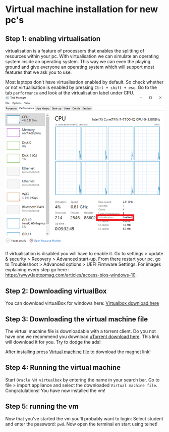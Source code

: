 # Virtual machine installation for new pc's

## Step 1: enabling virtualisation
virtualisation is a feature of processors that enables the splitting of resources within your pc. With virtualisation we can simulate an operating system inside an operating system. This way we can even the playing ground and give everyone an operating system which will support most features that we ask you to use.

Most laptops don't have virtualisation enabled by default. So check whether or not virtualisation is enabled by pressing `Ctrl + shift + esc`. Go to the tab `performance` and look at the virtualisation label under CPU.
![TaskManager](img/virtualisation.png)

If virtualisation is disabled you will have to enable it. Go to settings > update & security > Recovery > Advanced start-up. From there restart your pc, go to Troubleshoot > Advanced options > UEFI Firmware Settings. For images explaining every step go here : https://www.laptopmag.com/articles/access-bios-windows-10.

## Step 2: Downloading virtualBox
You can download virtualBox for windows here: [Virtualbox download here](https://download.virtualbox.org/virtualbox/5.2.22/VirtualBox-5.2.22-126460-Win.exe)

## Step 3: Downloading the virtual machine file
The virtual machine file is downloadable with a torrent client. Do you not have one we recommend you download [uTorrent download here](https://www.utorrent.com/downloads/complete/track/stable/os/win). This link will download it for you. Try to dodge the ads!

After installing press [Virtual machine file](magnet:?xt=urn:btih:83a92d258af74cb6b22d3e64ce26c38f6ca57416&dn=TUD-CSE-2018-2019.ova&tr=udp%3A%2F%2Ftracker.open-internet.nl%3A6969%2Fannounce) to download the magnet link!

## Step 4: Running the virtual machine
Start `Oracle VM virtualbox` by entering the name in your search bar. Go to file > import appliance and select the downloaded `Virtual machine file`.
Congratulations! You have now installed the vm!

## Step 5: running the vm
Now that you've started the vm you'll probably want to login:
Select student and enter the password: `pwd`. Now open the terminal en start using telnet!
